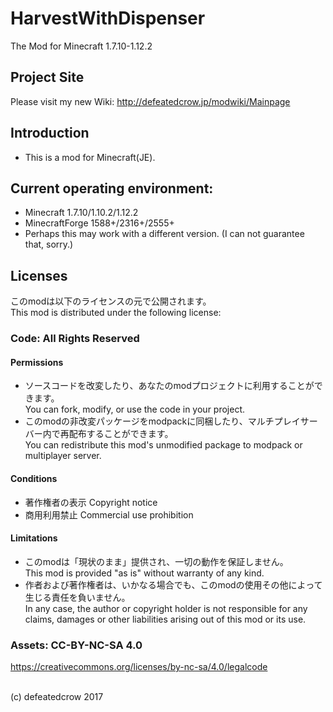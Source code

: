 ﻿# HarvestWithDispenser
The Mod for Minecraft 1.7.10-1.12.2

## Project Site
Please visit my new Wiki: http://defeatedcrow.jp/modwiki/Mainpage

## Introduction
- This is a mod for Minecraft(JE).

## Current operating environment:
- Minecraft 1.7.10/1.10.2/1.12.2 
- MinecraftForge 1588+/2316+/2555+
- Perhaps this may work with a different version. (I can not guarantee that, sorry.)
   
## Licenses
このmodは以下のライセンスの元で公開されます。 <br>
This mod is distributed under the following license:
### Code: All Rights Reserved
#### Permissions
- ソースコードを改変したり、あなたのmodプロジェクトに利用することができます。<br>You can fork, modify, or use the code in your project.
- このmodの非改変パッケージをmodpackに同梱したり、マルチプレイサーバー内で再配布することができます。<br>You can redistribute this mod's unmodified package to modpack or multiplayer server.

#### Conditions
- 著作権者の表示 Copyright notice
- 商用利用禁止 Commercial use prohibition

#### Limitations
- このmodは「現状のまま」提供され、一切の動作を保証しません。<br>This mod is provided "as is" without warranty of any kind.
- 作者および著作権者は、いかなる場合でも、このmodの使用その他によって生じる責任を負いません。<br>In any case, the author or copyright holder is not responsible for any claims, damages or other liabilities arising out of this mod or its use.

### Assets: CC-BY-NC-SA 4.0 <br>
 https://creativecommons.org/licenses/by-nc-sa/4.0/legalcode

<br>
(c) defeatedcrow 2017
